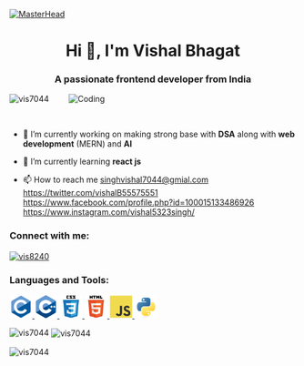 [![MasterHead](https://user-images.githubusercontent.com/10498744/210012254-234538ff-d198-48aa-8964-37e6fd45d227.gif
)](https://rishavchanda.io
)
<h1 align="center">Hi 👋, I'm Vishal Bhagat</h1>
<h3 align="center">A passionate frontend developer from India</h3>
<img align="right" alt="Coding" width="400" src="https://camo.githubusercontent.com/cae12fddd9d6982901d82580bdf321d81fb299141098ca1c2d4891870827bf17/68747470733a2f2f6d69726f2e6d656469756d2e636f6d2f6d61782f313336302f302a37513379765349765f7430696f4a2d5a2e676966">
<p align="left"> <img src="https://komarev.com/ghpvc/?username=vis7044&label=Profile%20views&color=0e75b6&style=flat" alt="vis7044" /> </p>

<p align="left"> <a href="https://twitter.com/" target="blank"><img src="https://img.shields.io/twitter/follow/?logo=twitter&style=for-the-badge" alt="" /></a> </p>

- 🔭  I’m currently working on making strong base with **DSA** along with **web development** (MERN) and **AI**

- 🌱 I’m currently learning **react js**

- 📫 How to reach me  singhvishal7044@gmial.com  https://twitter.com/vishalB55575551  https://www.facebook.com/profile.php?id=100015133486926 https://www.instagram.com/vishal5323singh/

<h3 align="left">Connect with me:</h3>
<p align="left">
<a href="https://www.leetcode.com/vis8240" target="blank"><img align="center" src="https://raw.githubusercontent.com/rahuldkjain/github-profile-readme-generator/master/src/images/icons/Social/leet-code.svg" alt="vis8240" height="30" width="40" /></a>
</p>

<h3 align="left">Languages and Tools:</h3>
<p align="left"> <a href="https://www.cprogramming.com/" target="_blank" rel="noreferrer"> <img src="https://raw.githubusercontent.com/devicons/devicon/master/icons/c/c-original.svg" alt="c" width="40" height="40"/> </a> <a href="https://www.w3schools.com/cpp/" target="_blank" rel="noreferrer"> <img src="https://raw.githubusercontent.com/devicons/devicon/master/icons/cplusplus/cplusplus-original.svg" alt="cplusplus" width="40" height="40"/> </a> <a href="https://www.w3schools.com/css/" target="_blank" rel="noreferrer"> <img src="https://raw.githubusercontent.com/devicons/devicon/master/icons/css3/css3-original-wordmark.svg" alt="css3" width="40" height="40"/> </a> <a href="https://www.w3.org/html/" target="_blank" rel="noreferrer"> <img src="https://raw.githubusercontent.com/devicons/devicon/master/icons/html5/html5-original-wordmark.svg" alt="html5" width="40" height="40"/> </a> <a href="https://developer.mozilla.org/en-US/docs/Web/JavaScript" target="_blank" rel="noreferrer"> <img src="https://raw.githubusercontent.com/devicons/devicon/master/icons/javascript/javascript-original.svg" alt="javascript" width="40" height="40"/> </a> <a href="https://www.python.org" target="_blank" rel="noreferrer"> <img src="https://raw.githubusercontent.com/devicons/devicon/master/icons/python/python-original.svg" alt="python" width="40" height="40"/> </a> </p>

<p><img align="left" src="https://github-readme-stats.vercel.app/api/top-langs?username=vis7044&show_icons=true&locale=en&layout=compact" alt="vis7044" /></p>

<p>&nbsp;<img align="center" src="https://github-readme-stats.vercel.app/api?username=vis7044&show_icons=true&locale=en" alt="vis7044" /></p>

<p><img align="center" src="https://github-readme-streak-stats.herokuapp.com/?user=vis7044&" alt="vis7044" /></p>
